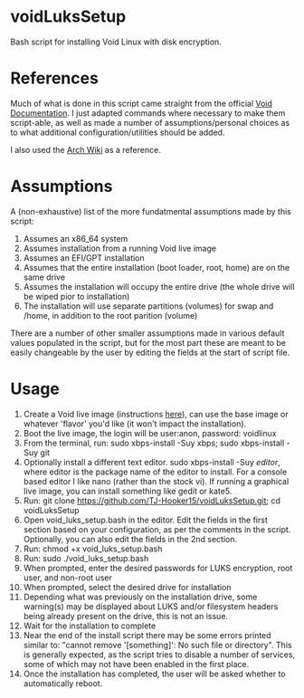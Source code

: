 # voidLuksSetup
Bash script for installing Void Linux with disk encryption.

# References
Much of what is done in this script came straight from the official [Void Documentation](https://docs.voidlinux.org/installation/guides/fde.html). I just adapted commands where necessary to make them script-able, as well as made a number of assumptions/personal choices as to what additional configuration/utilities should be added.

I also used the [Arch Wiki](https://wiki.archlinux.org/) as a reference.

# Assumptions
A (non-exhaustive) list of the more fundatmental assumptions made by this script:
1. Assumes an x86_64 system
2. Assumes installation from a running Void live image
3. Assumes an EFI/GPT installation
4. Assumes that the entire installation (boot loader, root, home) are on the same drive
5. Assumes the installation will occupy the entire drive (the whole drive will be wiped pior to installation)
6. The installation will use separate partitions (volumes) for swap and /home, in addition to the root parition (volume)

There are a number of other smaller assumptions made in various default values populated in the script, but for the most part these are meant to be easily changeable by the user by editing the fields at the start of script file.

# Usage
1. Create a Void live image (instructions [here](https://docs.voidlinux.org/installation/live-images/prep.html)), can use the base image or whatever 'flavor' you'd like (it won't impact the installation).
2. Boot the live image, the login will be user:anon, password: voidlinux
3. From the terminal, run: sudo xbps-install -Suy xbps; sudo xbps-install -Suy git
4. Optionally install a different text editor. sudo xbps-install -Suy *editor*, where editor is the package name of the editor to install. For a console based editor I like nano (rather than the stock vi). If running a graphical live image, you can install something like gedit or kate5. 
5. Run: git clone https://github.com/TJ-Hooker15/voidLuksSetup.git; cd voidLuksSetup
6. Open void_luks_setup.bash in the editor. Edit the fields in the first section based on your configuration, as per the comments in the script. Optionally, you can also edit the fields in the 2nd section.
7. Run: chmod +x void_luks_setup.bash
8. Run: sudo ./void_luks_setup.bash
9. When prompted, enter the desired passwords for LUKS encryption, root user, and non-root user
10. When prompted, select the desired drive for installation
11. Depending what was previously on the installation drive, some warning(s) may be displayed about LUKS and/or filesystem headers being already present on the drive, this is not an issue.
12. Wait for the installation to complete
13. Near the end of the install script there may be some errors printed similar to: "cannot remove '[something]': No such file or directory". This is generally expected, as the script tries to disable a number of services, some of which may not have been enabled in the first place.
14. Once the installation has completed, the user will be asked whether to automatically reboot.
